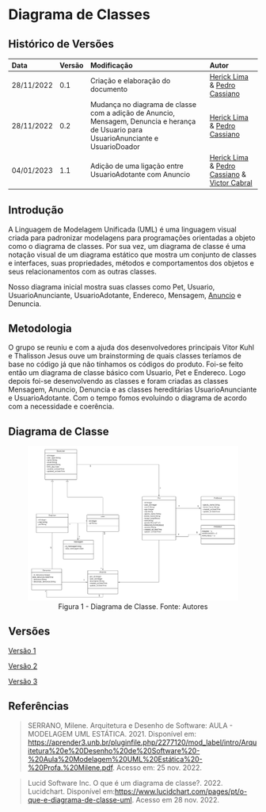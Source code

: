 # Diagrama de Classes

## Histórico de Versões

| Data       | Versão | Modificação                                                                                                                           | Autor                                                                                              |
| :--------- | :----- | :------------------------------------------------------------------------------------------------------------------------------------ | :------------------------------------------------------------------------------------------------- |
| 28/11/2022 | 0.1    | Criação e elaboração do documento                                                                                                     | [Herick Lima](https://github.com/hericklima22) & [Pedro Cassiano](https://github.com/PedroLucasCM) |
| 28/11/2022 | 0.2    | Mudança no diagrama de classe com a adição de Anuncio, Mensagem, Denuncia e herança de Usuario para UsuarioAnunciante e UsuarioDoador | [Herick Lima](https://github.com/hericklima22) & [Pedro Cassiano](https://github.com/PedroLucasCM) |
| 04/01/2023 | 1.1    | Adição de uma ligação entre UsuarioAdotante com Anuncio | [Herick Lima](https://github.com/hericklima22) & [Pedro Cassiano](https://github.com/PedroLucasCM) & [Victor Cabral](https://github.com/victordscabral) |
## Introdução

A Linguagem de Modelagem Unificada (UML) é uma linguagem visual criada para padronizar modelagens para programações orientadas a objeto como o diagrama de classes. Por sua vez, um diagrama de classe é uma notação visual de um diagrama estático que mostra um conjunto de classes e interfaces, suas propriedades, métodos e comportamentos dos objetos e seus relacionamentos com as outras classes.

[comment]: <> (Mudar próximo parágrafo se houver alteração no diagrama de classes)

Nosso diagrama inicial mostra suas classes como Pet, Usuario, UsuarioAnunciante, UsuarioAdotante, Endereco, Mensagem, [Anuncio](master\docs\base\léxico.md) e Denuncia.

## Metodologia

  O grupo se reuniu e com a ajuda dos desenvolvedores principais Vitor Kuhl e Thalisson Jesus ouve um brainstorming de quais classes teríamos de base no código já que não tínhamos os códigos do produto. Foi-se feito então um diagrama de classe básico com Usuario, Pet e Endereco. Logo depois foi-se desenvolvendo as classes e foram criadas as classes Mensagem, Anuncio, Denuncia e as classes hereditárias UsuarioAnunciante e UsuarioAdotante. Com o tempo fomos evoluindo o diagrama de acordo com a necessidade e coerência.

## Diagrama de Classe

<figure>
  <img src="https://github.com/UnBArqDsw2022-2/2022.2_G4_IDotPet/blob/master/docs/assets/diagrama_classe/diagrama_classe(v4).png?raw=true" alt="Diagrama de Classe"/>
  <figcaption align="center" >Figura 1 - Diagrama de Classe. Fonte: Autores </figcaption>
</figure>

## Versões

[Versão 1](https://github.com/UnBArqDsw2022-2/2022.2_G4_IDotPet/blob/master/docs/assets/diagrama_classe/diagrama_classe(v1).png?raw=true)

[Versão 2](https://github.com/UnBArqDsw2022-2/2022.2_G4_IDotPet/blob/master/docs/assets/diagrama_classe/diagrama_classe(v2).png?raw=true)

[Versão 3](https://github.com/UnBArqDsw2022-2/2022.2_G4_IDotPet/blob/master/docs/assets/diagrama_classe/diagrama_classe(v3).png?raw=true)


## Referências

> SERRANO, Milene. Arquitetura e Desenho de Software: AULA - MODELAGEM UML ESTÁTICA. 2021. Disponível em: https://aprender3.unb.br/pluginfile.php/2277120/mod_label/intro/Arquitetura%20e%20Desenho%20de%20Software%20-%20Aula%20Modelagem%20UML%20Estática%20-%20Profa.%20Milene.pdf. Acesso em: 25 nov. 2022.

> Lucid Software Inc. O que é um diagrama de classe?. 2022. Lucidchart. Disponível em:https://www.lucidchart.com/pages/pt/o-que-e-diagrama-de-classe-uml. Acesso em 28 nov. 2022.

